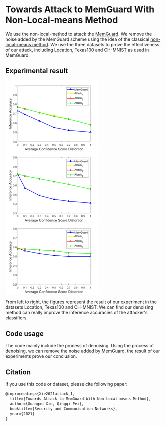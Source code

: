 # Towards Attack to MemGuard With Non-Local-means Method
We use the non-local-method to attack the [MemGuard](https://arxiv.org/abs/1909.10594). We remove the noise added by the MemGuard scheme using the idea of the classical [non-local-means method](https://ieeexplore.ieee.org/abstract/document/1467423). We use the three datasets to prove the effectiveness of our attack, including Location, Texas100 and CH-MNIST as used in MemGuard. 
## Experimental result
<p float="left">
  <img src="https://github.com/gxx1506215897/Towards-Attack-to-MemGuard/blob/main/Experimental_result/location.png" alt='images' width="300"/>
  <img src="https://github.com/gxx1506215897/Towards-Attack-to-MemGuard/blob/main/Experimental_result/texas.png" alt='images' width="300"/>
  <img src="https://github.com/gxx1506215897/Towards-Attack-to-MemGuard/blob/main/Experimental_result/chmnist.png" alt='images' width="300"/> 
</p>
From left to right, the figures represent the result of our experiment in the datasets Location, Texas100 and CH-MNIST. We can find our denoising method can really improve the inference accuracies of the attacker's classifiers.

## Code usage
The code mainly include the process of denoising. Using the process of denoising, we can remove the noise added by MemGuard, the result of our experiments prove our conclusion.
## Citation
If you use this code or dataset, please cite following paper:
```
@inproceedings{Xie2021attack_1,
  title={Towards Attack to MemGuard With Non-Local-means Method},
  author={Guangxu Xie, Qingqi Pei},
  booktitle={Security and Communication Networks},
  year={2021}
}
```

